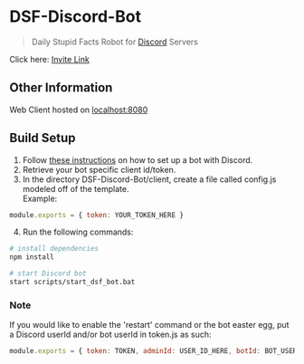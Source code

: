 # DSF-Discord-Bot
>Daily Stupid Facts Robot for [Discord](https://discord.com/) Servers  
  
Click here: [Invite Link](https://discord.com/oauth2/authorize?client_id=733410082607333536&scope=bot&permissions=451025435968)
  
## Other Information
Web Client hosted on [localhost:8080](http://localhost:8080/)

## Build Setup
1. Follow [these instructions](https://discordpy.readthedocs.io/en/latest/discord.html) on how to set up a bot with Discord.
2. Retrieve your bot specific client id/token.
3. In the directory DSF-Discord-Bot/client, create a file called config.js modeled off of the template.  
Example:  

``` javascript
module.exports = { token: YOUR_TOKEN_HERE }
```
4. Run the following commands:  

``` bash
# install dependencies
npm install

# start Discord bot
start scripts/start_dsf_bot.bat
```

### Note
If you would like to enable the 'restart' command or the bot easter egg, put a Discord userId and/or bot userId in token.js as such:

``` javascript
module.exports = { token: TOKEN, adminId: USER_ID_HERE, botId: BOT_USER_ID_HERE }
```
